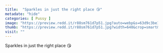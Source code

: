 ```yaml
---
title:  "Sparkles in just the right place 😘"
metadate: "hide"
categories: [ Pussy ]
image: "https://preview.redd.it/r88sm761d7p51.jpg?auto=webp&s=63d9c3be1d11f34ff04ffa92c17da6526f5de6f7"
thumb: "https://preview.redd.it/r88sm761d7p51.jpg?width=640&crop=smart&auto=webp&s=17005e2e6189512f12b6f54f9e4de6b317859136"
visit: ""
---
```

Sparkles in just the right place 😘
